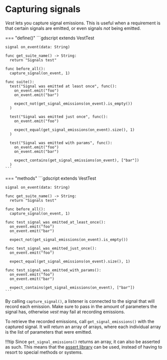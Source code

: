 # Capturing signals

*Vest* lets you capture signal emissions. This is useful when a requirement is
that certain signals are emitted, or even signals *not* being emitted.

=== "define()"
    ```gdscript
    extends VestTest

    signal on_event(data: String)

    func get_suite_name() -> String:
      return "Signals test"

    func before_all():
      capture_signal(on_event, 1)

    func suite():
      test("Signal was emitted at least once", func():
        on_event.emit("foo")
        on_event.emit("bar")

        expect_not(get_signal_emissions(on_event).is_empty())
      )

      test("Signal was emitted just once", func():
        on_event.emit("foo")

        expect_equal(get_signal_emissions(on_event).size(), 1)
      )

      test("Signal was emitted with params", func():
        on_event.emit("foo")
        on_event.emit("bar")

        expect_contains(get_signal_emissions(on_event), ["bar"])
      )
    ```
=== "methods"
    ```gdscript
    extends VestTest

    signal on_event(data: String)

    func get_suite_name() -> String:
      return "Signals test"

    func before_all():
      capture_signal(on_event, 1)

    func test_signal_was_emitted_at_least_once():
      on_event.emit("foo")
      on_event.emit("bar")

      expect_not(get_signal_emissions(on_event).is_empty())

    func test_signal_was_emitted_just_once():
      on_event.emit("foo")

      expect_equal(get_signal_emissions(on_event).size(), 1)

    func test_signal_was_emitted_with_params():
      on_event.emit("foo")
      on_event.emit("bar")

      expect_contains(get_signal_emissions(on_event), ["bar"])
    ```

By calling `capture_signal()`, a listener is connected to the signal that will
record each emission. Make sure to pass in the amount of parameters the signal
has, otherwise *vest* may fail at recording emissions.

To retrieve the recorded emissions, call `get_signal_emissions()` with the
captured signal. It will return an array of arrays, where each individual array
is the list of parameters that were emitted.

!!!tip
    Since `get_signal_emissions()` returns an array, it can also be asserted as
    such. This means that the [assert library] can be used, instead of having
    to resort to special methods or systems.


[assert library]: ./assertions.md
